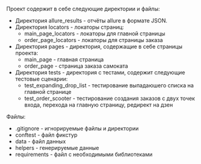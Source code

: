 Проект содержит в себе следующие директории и файлы:

- Директория allure_results - oтчёты allure в формате JSON.
- Директория locators - локаторы страниц:
  - main_page_locators  - локаторы для главной страницы
  - order_page_locators - локаторы для страницы заказа
- Директория pages - директория, содержащие в себе страницы проекта:
  - main_page - главная страница
  - order_page - страница заказа самоката
- Директория tests - директория с тестами, содержит следующие тестовые сценарии:
  - test_expanding_drop_list - тестирование выпадаюшего списка на главной странице
  - test_order_scooter - тестирование создания заказов с двух точек входа, перехода на главную страницу, редирект на дзен

Файлы:
- .gitignore - игнорируемые файлы и директории
- conftest - файл фикстур
- data - файл данных
- helpers - генерируемые данные
- requirements - файл с необходимыми библиотеками